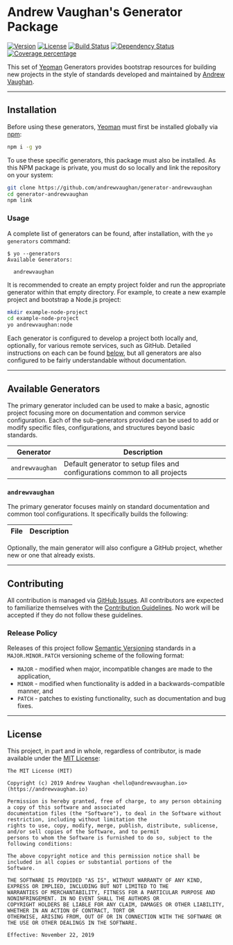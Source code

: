 # Andrew Vaughan's Generator Package

<!-- Status Badges -->

[![Version][badge-version]][github-releases]
[![License][badge-license]][github-license]
[![Build Status][badge-build]][ci-travis]
[![Dependency Status][badge-dependencies]][ci-daviddm]
[![Coverage percentage][badge-coverage]][ci-coveralls]

This set of [Yeoman][yeoman] Generators provides bootstrap resources for building new projects in the style of
standards developed and maintained by [Andrew Vaughan][github-profile].

---

## Installation

Before using these generators, [Yeoman][yeoman] must first be installed globally via [npm][npm]:

```bash
npm i -g yo
```

To use these specific generators, this package must also be installed. As this NPM package is private, you must do so
locally and link the repository on your system:

```bash
git clone https://github.com/andrewvaughan/generator-andrewvaughan
cd generator-andrewvaughan
npm link
```

### Usage

A complete list of generators can be found, after installation, with the `yo generators` command:

```
$ yo --generators
Available Generators:

  andrewvaughan
```

It is recommended to create an empty project folder and run the appropriate generator within that empty directory. For
example, to create a new example project and bootstrap a Node.js project:

```bash
mkdir example-node-project
cd example-node-project
yo andrewvaughan:node
```

Each generator is configured to develop a project both locally and, optionally, for various remote services, such as
GitHub. Detailed instructions on each can be found [below](#available-generators), but all generators are also
configured to be fairly understandable without documentation.

---

## Available Generators

The primary generator included can be used to make a basic, agnostic project focusing more on documentation and common
service configuration.  Each of the sub-generators provided can be used to add or modify specific files,
configurations, and structures beyond basic standards.

| Generator       | Description                                                                |
|-----------------|----------------------------------------------------------------------------|
| `andrewvaughan` | Default generator to setup files and configurations common to all projects |

### `andrewvaughan`

The primary generator focuses mainly on standard documentation and common tool configurations. It specifically builds
the following:

| File        | Description |
|:-----------:|-------------|

Optionally, the main generator will also configure a GitHub project, whether new or one that already exists.

---

## Contributing

All contribution is managed via [GitHub Issues][github-issues]. All contributors are expected to familiarize
themselves with the [Contribution Guidelines][github-contribute]. No work will be accepted if they do not follow these
guidelines.

### Release Policy

Releases of this project follow [Semantic Versioning][semver] standards in a `MAJOR.MINOR.PATCH` versioning scheme of
the following format:

* `MAJOR` - modified when major, incompatible changes are made to the application,
* `MINOR` - modified when functionality is added in a backwards-compatible manner, and
* `PATCH` - patches to existing functionality, such as documentation and bug fixes.

---

## License

This project, in part and in whole, regardless of contributor, is made available under the
[MIT License][github-license]:

```
The MIT License (MIT)

Copyright (c) 2019 Andrew Vaughan <hello@andrewvaughan.io> (https://andrewvaughan.io)

Permission is hereby granted, free of charge, to any person obtaining a copy of this software and associated
documentation files (the "Software"), to deal in the Software without restriction, including without limitation the
rights to use, copy, modify, merge, publish, distribute, sublicense, and/or sell copies of the Software, and to permit
persons to whom the Software is furnished to do so, subject to the following conditions:

The above copyright notice and this permission notice shall be included in all copies or substantial portions of the
Software.

THE SOFTWARE IS PROVIDED "AS IS", WITHOUT WARRANTY OF ANY KIND, EXPRESS OR IMPLIED, INCLUDING BUT NOT LIMITED TO THE
WARRANTIES OF MERCHANTABILITY, FITNESS FOR A PARTICULAR PURPOSE AND NONINFRINGEMENT. IN NO EVENT SHALL THE AUTHORS OR
COPYRIGHT HOLDERS BE LIABLE FOR ANY CLAIM, DAMAGES OR OTHER LIABILITY, WHETHER IN AN ACTION OF CONTRACT, TORT OR
OTHERWISE, ARISING FROM, OUT OF OR IN CONNECTION WITH THE SOFTWARE OR THE USE OR OTHER DEALINGS IN THE SOFTWARE.

Effective: November 22, 2019
```




[badge-build]:        https://travis-ci.org/andrewvaughan/generator-andrewvaughan.svg?branch=develop
[badge-coverage]:     https://coveralls.io/repos/github/andrewvaughan/generator-andrewvaughan/badge.svg?branch=develop
[badge-dependencies]: https://david-dm.org/andrewvaughan/generator-andrewvaughan.svg
[badge-license]:      http://img.shields.io/badge/version-1.0.0-blue.svg?style=flat
[badge-version]:      http://img.shields.io/badge/license-MIT-blue.svg?style=flat

[ci-coveralls]:       https://coveralls.io/github/andrewvaughan/generator-andrewvaughan?branch=develop
[ci-daviddm]:         https://david-dm.org/andrewvaughan/generator-andrewvaughan
[ci-travis]:          https://travis-ci.org/andrewvaughan/generator-andrewvaughan

[github-contribute]:  CONTRIBUTING.md
[github-issues]:      https://github.com/andrewvaughan/generator-andrewvaughan/issues
[github-license]:     LICENSE
[github-profile]:     https://github.com/andrewvaughan/
[github-releases]:    https://github.com/andrewvaughan/generator-andrewvaughan/releases

[npm]:                https://www.npmjs.com/
[semver]:             https://semver.org/
[yeoman]:             https://yeoman.io/
